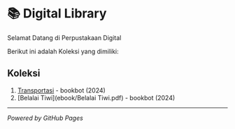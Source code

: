 # 📚 Digital Library

Selamat Datang di Perpustakaan Digital

Berikut ini adalah Koleksi yang dimiliki:

## Koleksi 
1. [Transportasi](ebook/Transportasi.pdf) - bookbot (2024)
2. [Belalai Tiwi](ebook/Belalai Tiwi.pdf) - bookbot (2024)

   
---

*Powered by GitHub Pages*
